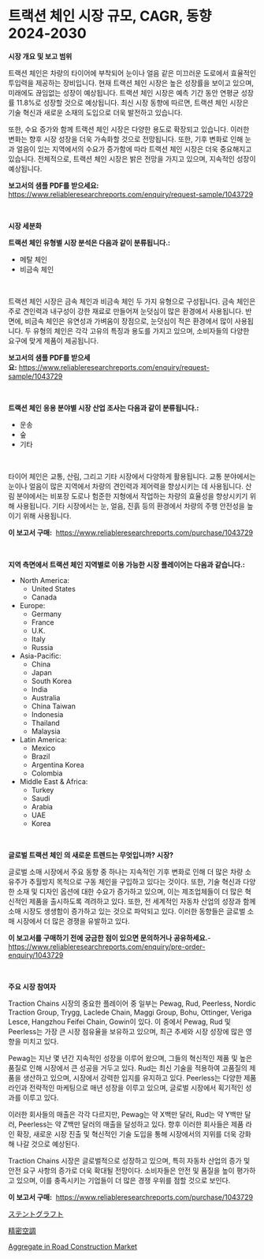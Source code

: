 <p><h1>트랙션 체인 시장 규모, CAGR, 동향 2024-2030</h1></p><p><strong>시장 개요 및 보고 범위</strong></p>
<p><p>트랙션 체인은 차량의 타이어에 부착되어 눈이나 얼음 같은 미끄러운 도로에서 효율적인 투입력을 제공하는 장비입니다. 현재 트랙션 체인 시장은 높은 성장률을 보이고 있으며, 미래에도 끊임없는 성장이 예상됩니다. 트랙션 체인 시장은 예측 기간 동안 연평균 성장률 11.8%로 성장할 것으로 예상됩니다. 최신 시장 동향에 따르면, 트랙션 체인 시장은 기술 혁신과 새로운 소재의 도입으로 더욱 발전하고 있습니다.</p><p>또한, 수요 증가와 함께 트랙션 체인 시장은 다양한 용도로 확장되고 있습니다. 이러한 변화는 향후 시장 성장을 더욱 가속화할 것으로 전망됩니다. 또한, 기후 변화로 인해 눈과 얼음이 있는 지역에서의 수요가 증가함에 따라 트랙션 체인 시장은 더욱 중요해지고 있습니다. 전체적으로, 트랙션 체인 시장은 밝은 전망을 가지고 있으며, 지속적인 성장이 예상됩니다.</p></p>
<p><strong>보고서의 샘플 PDF를 받으세요:</strong> <a href="https://www.reliableresearchreports.com/enquiry/request-sample/1043729">https://www.reliableresearchreports.com/enquiry/request-sample/1043729</a></p>
<p>&nbsp;</p>
<p><strong>시장 세분화</strong></p>
<p><strong>트랙션 체인 유형별 시장 분석은 다음과 같이 분류됩니다.:</strong></p>
<p><ul><li>메탈 체인</li><li>비금속 체인</li></ul></p>
<p>&nbsp;</p>
<p><p>트랙션 체인 시장은 금속 체인과 비금속 체인 두 가지 유형으로 구성됩니다. 금속 체인은 주로 견인력과 내구성이 강한 재료로 만들어져 눈덧심이 많은 환경에서 사용됩니다. 반면에, 비금속 체인은 유연성과 가벼움이 장점으로, 눈덧심이 적은 환경에서 많이 사용됩니다. 두 유형의 체인은 각각 고유의 특징과 용도를 가지고 있으며, 소비자들의 다양한 요구에 맞게 제품이 제공됩니다.</p></p>
<p><strong>보고서의 샘플 PDF를 받으세요:</strong>&nbsp;<a href="https://www.reliableresearchreports.com/enquiry/request-sample/1043729">https://www.reliableresearchreports.com/enquiry/request-sample/1043729</a></p>
<p>&nbsp;</p>
<p><strong> 트랙션 체인 응용 분야별 시장 산업 조사는 다음과 같이 분류됩니다.:</strong></p>
<p><ul><li>운송</li><li>숲</li><li>기타</li></ul></p>
<p>&nbsp;</p>
<p><p>타이어 체인은 교통, 산림, 그리고 기타 시장에서 다양하게 활용됩니다. 교통 분야에서는 눈이나 얼음이 많은 지역에서 차량의 견인력과 제어력을 향상시키는 데 사용됩니다. 산림 분야에서는 비포장 도로나 험준한 지형에서 작업하는 차량의 효율성을 향상시키기 위해 사용됩니다. 기타 시장에서는 눈, 얼음, 진흙 등의 환경에서 차량의 주행 안전성을 높이기 위해 사용됩니다.</p></p>
<p><strong>이 보고서 구매:</strong>&nbsp; <a href="https://www.reliableresearchreports.com/purchase/1043729">https://www.reliableresearchreports.com/purchase/1043729</a></p>
<p>&nbsp;</p>
<p><strong>지역 측면에서 트랙션 체인 지역별로 이용 가능한 시장 플레이어는 다음과 같습니다.:</strong></p>
<p><ul>
    <li>
        North America:
        <ul>
            <li>United States</li>
            <li>Canada</li>
        </ul>
    </li>
    <li>
        Europe:
        <ul>
            <li>Germany</li>
            <li>France</li>
            <li>U.K.</li>
            <li>Italy</li>
            <li>Russia</li>
        </ul>
    </li>
    <li>
        Asia-Pacific:
        <ul>
            <li>China</li>
            <li>Japan</li>
            <li>South Korea</li>
            <li>India</li>
            <li>Australia</li>
            <li>China Taiwan</li>
            <li>Indonesia</li>
            <li>Thailand</li>
            <li>Malaysia</li>
        </ul>
    </li>
    <li>
        Latin America:
        <ul>
            <li>Mexico</li>
            <li>Brazil</li>
            <li>Argentina Korea</li>
            <li>Colombia</li>
        </ul>
    </li>
    <li>
        Middle East & Africa:
        <ul>
            <li>Turkey</li>
            <li>Saudi</li>
            <li>Arabia</li>
            <li>UAE</li>
            <li>Korea</li>
        </ul>
    </li>
    </ul></p>
<p>&nbsp;</p>
<p><strong>글로벌 트랙션 체인 의 새로운 트렌드는 무엇입니까? 시장?</strong></p>
<p><p>글로벌 소매 시장에서 주요 동향 중 하나는 지속적인 기후 변화로 인해 더 많은 차량 소유주가 추월방지 목적으로 구동 체인을 구입하고 있다는 것이다. 또한, 기술 혁신과 다양한 소재 및 디자인 옵션에 대한 수요가 증가하고 있으며, 이는 제조업체들이 더 많은 혁신적인 제품을 출시하도록 격려하고 있다. 또한, 전 세계적인 자동차 산업의 성장과 함께 소매 시장도 생생함이 증가하고 있는 것으로 파악되고 있다. 이러한 동향들은 글로벌 소매 시장에서 더 많은 경쟁을 유발하고 있다.</p></p>
<p><strong>이 보고서를 구매하기 전에 궁금한 점이 있으면 문의하거나 공유하세요.</strong>- <a href="https://www.reliableresearchreports.com/enquiry/pre-order-enquiry/1043729">https://www.reliableresearchreports.com/enquiry/pre-order-enquiry/1043729</a></p>
<p>&nbsp;</p>
<p><strong>주요 시장 참여자</strong></p>
<p><p>Traction Chains 시장의 중요한 플레이어 중 일부는 Pewag, Rud, Peerless, Nordic Traction Group, Trygg, Laclede Chain, Maggi Group, Bohu, Ottinger, Veriga Lesce, Hangzhou Feifei Chain, Gowin이 있다. 이 중에서 Pewag, Rud 및 Peerless는 가장 큰 시장 점유율을 보유하고 있으며, 최근 추세와 시장 성장에 많은 영향을 미치고 있다.</p><p>Pewag는 지난 몇 년간 지속적인 성장을 이루어 왔으며, 그들의 혁신적인 제품 및 높은 품질로 인해 시장에서 큰 성공을 거두고 있다. Rud는 최신 기술을 적용하여 고품질의 제품을 생산하고 있으며, 시장에서 강력한 입지를 유지하고 있다. Peerless는 다양한 제품 라인과 전략적인 마케팅으로 매년 성장을 이루고 있으며, 글로벌 시장에서 획기적인 성과를 이루고 있다.</p><p>이러한 회사들의 매출은 각각 다르지만, Pewag는 약 X백만 달러, Rud는 약 Y백만 달러, Peerless는 약 Z백만 달러의 매출을 달성하고 있다. 향후 이러한 회사들은 제품 라인 확장, 새로운 시장 진출 및 혁신적인 기술 도입을 통해 시장에서의 지위를 더욱 강화해 나갈 것으로 예상된다.</p><p>Traction Chains 시장은 글로벌적으로 성장하고 있으며, 특히 자동차 산업의 증가 및 안전 요구 사항의 증가로 더욱 확대될 전망이다. 소비자들은 안전 및 품질을 높이 평가하고 있으며, 이를 충족시키는 기업들이 더 많은 경쟁 우위를 점할 것으로 보인다.</p></p>
<p><strong>이 보고서 구매:</strong>&nbsp;&nbsp;<a href="https://www.reliableresearchreports.com/purchase/1043729">https://www.reliableresearchreports.com/purchase/1043729</a></p>
<p><p><a href="https://github.com/marbadji/Market-Research-Report-List-1/blob/main/206820117116.md">ステントグラフト</a></p><p><a href="https://github.com/KaydenJohns1964/Market-Research-Report-List-1/blob/main/832421517117.md">精密空調</a></p><p><a href="https://circular-yam-9b9.notion.site/Aggregate-in-Road-Construction-Market-Size-2024-2031-Global-Industrial-Analysis-Key-Geographical--3907d24b316745f88e00b77791541d6a">Aggregate in Road Construction Market</a></p></p>
